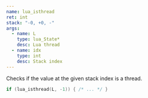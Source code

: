 ```yaml
---
name: lua_isthread
ret: int
stack: "-0, +0, -"
args:
  - name: L
    type: lua_State*
    desc: Lua thread
  - name: idx
    type: int
    desc: Stack index
---
```


Checks if the value at the given stack index is a thread.

```cpp title="Example"
if (lua_isthread(L, -1)) { /* ... */ }
```
